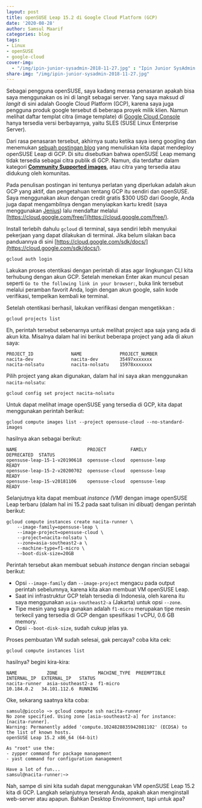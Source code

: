 ```yaml
---
layout: post
title: openSUSE Leap 15.2 di Google Cloud Platform (GCP)
date: '2020-08-28'
author: Samsul Maarif
categories: blog
tags:
- Linux
- openSUSE
- google-cloud
cover-img:
  - "/img/ipin-junior-sysadmin-2018-11-27.jpg" : "Ipin Junior SysAdmin (2018)"
share-img: "/img/ipin-junior-sysadmin-2018-11-27.jpg"
---
```

Sebagai pengguna openSUSE, saya kadang merasa penasaran apakah bisa saya menggunakan os ini di langit sebagai server. Yang saya maksud *di langit* di sini adalah Google Cloud Platform (GCP), karena saya juga pengguna produk google tersebut di beberapa proyek milik klien. Namun melihat daftar templat citra (image template) di [Google Cloud Console](https://console.cloud.google.com/compute/images) hanya tersedia versi berbayarnya, yaitu SLES (SUSE Linux Enterprise Server).

Dari rasa penasaran tersebut, akhirnya suatu ketika saya iseng googling dan menemukan [sebuah postingan blog](http://sellingfreesoftwareforaliving.blogspot.com/2018/05/opensuse-leap-423-on-google-cloud.html) yang menuliskan kita dapat mendeploy openSUSE Leap di GCP. Di situ disebutkan bahwa openSUSE Leap memang tidak tersedia sebagai citra publik di GCP. Namun, dia terdaftar dalam kategori [**Community Supported images**](https://cloud.google.com/compute/docs/images#community_supported_images), atau citra yang tersedia atau didukung oleh komunitas.

Pada penulisan postingan ini tentunya perlatan yang diperlukan adalah akun GCP yang aktif, dan pengetahuan tentang GCP itu sendiri dan openSUSE. Saya menggunakan akun dengan credit gratis $300 USD dari Google, Anda juga dapat mengambilnya dengan menyiapkan kartu kredit (saya menggunakan [Jenius](https://www.jenius.com/)) lalu mendaftar melalui [https://cloud.google.com/free/](https://cloud.google.com/free/).

Install terlebih dahulu `gcloud` di terminal, saya sendiri lebih menyukai pekerjaan yang dapat dilakukan di terminal. Jika belum silakan baca panduannya di sini [https://cloud.google.com/sdk/docs/](https://cloud.google.com/sdk/docs/).


```
gcloud auth login
```

Lakukan proses otentikasi dengan perintah di atas agar lingkungan CLI kita terhubung dengan akun GCP. Setelah menekan Enter akan muncul pesan seperti `Go to the following link in your browser:`, buka link tersebut melalui peramban favorit Anda, login dengan akun google, salin kode verifikasi, tempelkan kembali ke terminal.

Setelah otentikasi berhasil, lakukan verifikasi dengan mengetikkan :

```
gcloud projects list
```

Eh, perintah tersebut sebenarnya untuk melihat project apa saja yang ada di akun kita. Misalnya dalam hal ini berikut beberapa project yang ada di akun saya:

```
PROJECT_ID              NAME              PROJECT_NUMBER
nacita-dev              nacita-dev        35497xxxxxxx
nacita-nolsatu          nacita-nolsatu    15978xxxxxxx
```

Pilih project yang akan digunakan, dalam hal ini saya akan menggunakan `nacita-nolsatu`:

```
gcloud config set project nacita-nolsatu
```

Untuk dapat melihat image openSUSE yang tersedia di GCP, kita dapat menggunakan perintah berikut:

```
gcloud compute images list --project opensuse-cloud --no-standard-images
```

hasilnya akan sebagai berikut:

```
NAME                          PROJECT         FAMILY         DEPRECATED  STATUS
opensuse-leap-15-1-v20190618  opensuse-cloud  opensuse-leap              READY
opensuse-leap-15-2-v20200702  opensuse-cloud  opensuse-leap              READY
opensuse-leap-15-v20181106    opensuse-cloud  opensuse-leap              READY
```

Selanjutnya kita dapat membuat *instance (VM)* dengan image openSUSE Leap terbaru (dalam hal ini 15.2 pada saat tulisan ini dibuat) dengan perintah berikut:

```
gcloud compute instances create nacita-runner \
    --image-family=opensuse-leap \
    --image-project=opensuse-cloud \
    --project=nacita-nolsatu \
    --zone=asia-southeast2-a \
    --machine-type=f1-micro \
    --boot-disk-size=20GB
```

Perintah tersebut akan membuat sebuah *instance* dengan rincian sebagai berikut:

- Opsi `--image-family` dan `--image-project` mengacu pada output perintah sebelumnya, karena kita akan membuat VM openSUSE Leap.
- Saat ini infrastruktur GCP telah tersedia di Indonesia, oleh karena itu saya menggunakan `asia-southeast2-a` (Jakarta) untuk opsi `--zone`.
- Tipe mesin yang saya gunakan adalah `f1-micro` merupakan tipe mesin terkecil yang tersedia di GCP dengan spesifikasi 1 vCPU, 0.6 GB memory.
- Opsi `--boot-disk-size`, sudah cukup jelas ya.


Proses pembuatan VM sudah selesai, gak percaya? coba kita cek:

```
gcloud compute instances list
```

hasilnya? begini kira-kira:

```
NAME           ZONE               MACHINE_TYPE  PREEMPTIBLE  INTERNAL_IP  EXTERNAL_IP   STATUS
nacita-runner  asia-southeast2-a  f1-micro                   10.184.0.2   34.101.112.6  RUNNING
```

Oke, sekarang saatnya kita coba:

```
samsul@piccolo ~> gcloud compute ssh nacita-runner
No zone specified. Using zone [asia-southeast2-a] for instance: [nacita-runner].
Warning: Permanently added 'compute.1024828835942081102' (ECDSA) to the list of known hosts.
openSUSE Leap 15.2 x86_64 (64-bit)

As "root" use the:
- zypper command for package management
- yast command for configuration management

Have a lot of fun...
samsul@nacita-runner:~>
```

Nah, sampe di sini kita sudah dapat menggunakan VM openSUSE Leap 15.2 kita di GCP. Langkah selanjutnya terserah Anda, apakah akan menginstall web-server atau apapun. Bahkan Desktop Environment, tapi untuk apa?
